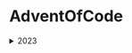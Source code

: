 # AdventOfCode
<details>

  <summary>2023</summary>
 
  ### Puzzle
  1.[Trebuchet](./AdventOfCode2022/Aoc2023/input/day01/puzzle.md#puzzle) 
  - [Solution](./AdventOfCode2022/Aoc2023/Day01.cs#solution)

  <summary>2022</summary>

  ### Puzzle

  1.[Calorie Counting](./AdventOfCode2022/AdventOfCode2022/input/day01/puzzle.md#puzzle)
  - [Solution](./AdventOfCode2022/AdventOfCode2022/Day01.cs#solution)

  2.[Rock Paper Scissors](./AdventOfCode2022/AdventOfCode2022/input/day02/puzzle.md#puzzle)
  - [Solution](./AdventOfCode2022/AdventOfCode2022/Day02.cs#solution)

  3.[Rucksack Reorganization](./AdventOfCode2022/AdventOfCode2022/input/day03/puzzle.md#puzzle)
  - [Solution](./AdventOfCode2022/AdventOfCode2022/Day03.cs#solution)

  4.[ Camp Cleanup](./AdventOfCode2022/AdventOfCode2022/input/day04/puzzle.md#puzzle)
  - [Solution](./AdventOfCode2022/AdventOfCode2022/Day04.cs#solution)

  5.[Supply Stacks](./AdventOfCode2022/AdventOfCode2022/input/day05/puzzle.md#puzzle)
  - [Solution](./AdventOfCode2022/AdventOfCode2022/Day05.cs#solution)

  6.[Tuning Trouble](./AdventOfCode2022/AdventOfCode2022/input/day06/puzzle.md#puzzle)
  - [Solution](./AdventOfCode2022/AdventOfCode2022/Day06.cs#solution)
 
  7.[No Space Left On Device](./AdventOfCode2022/AdventOfCode2022/input/day07/puzzle.md#puzzle)
  - [Solution](./AdventOfCode2022/AdventOfCode2022/Day07.cs#solution)

  8.[Tuning Trouble](./AdventOfCode2022/AdventOfCode2022/input/day08/puzzle.md#puzzle)
  - [Solution](./AdventOfCode2022/AdventOfCode2022/Day08.cs#solution)

  9.[Rope Bridge](./AdventOfCode2022/AdventOfCode2022/input/day09/puzzle.md#puzzle)
  - [Solution](./AdventOfCode2022/AdventOfCode2022/Day09.cs#solution)

  10.[Cathode-Ray Tube](./AdventOfCode2022/AdventOfCode2022/input/day10/puzzle.md#puzzle)
  - [Solution](./AdventOfCode2022/AdventOfCode2022/Day10.cs#solution)

  11.[Monkey in the Middle](./AdventOfCode2022/AdventOfCode2022/input/day11/puzzle.md#puzzle)
  - [Solution](./AdventOfCode2022/AdventOfCode2022/Day11.cs#solution)

  12.[Hill Climbing Algorithm](./AdventOfCode2022/AdventOfCode2022/input/day12/puzzle.md#puzzle)
  - [Solution](./AdventOfCode2022/AdventOfCode2022/Day12.cs#solution)

  13.[Distress Signal](./AdventOfCode2022/AdventOfCode2022/input/day13/puzzle.md#puzzle)
  - [Solution](./AdventOfCode2022/AdventOfCode2022/Day13.cs#solution)

</details>
